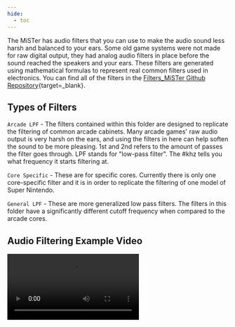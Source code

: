 ```yaml
---
hide:
  - toc
---
```


The MiSTer has audio filters that you can use to make the audio sound less harsh and balanced to your ears. Some old game systems were not made for raw digital output, they had analog audio filters in place before the sound reached the speakers and your ears. These filters are generated using mathematical formulas to represent real common filters used in electronics. You can find all of the filters in the [Filters_MiSTer Github Repository](https://github.com/MiSTer-devel/Filters_MiSTer){target=_blank}.

## Types of Filters

`Arcade LPF` - The filters contained within this folder are designed to replicate the filtering of common arcade cabinets. Many arcade games' raw audio output is very harsh on the ears, and using the filters in here can help soften the sound to be more pleasing. 1st and 2nd refers to the amount of passes the filter goes through. LPF stands for "low-pass filter". The #khz tells you what frequency it starts filtering at.

`Core Specific` - These are for specific cores. Currently there is only one core-specific filter and it is in order to replicate the filtering of one model of Super Nintendo.

`General LPF` - These are more generalized low pass filters. The filters in this folder have a significantly different cutoff frequency when compared to the arcade cores.

## Audio Filtering Example Video
![type:video](videos/sound-filters.mp4)
